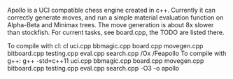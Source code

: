 Apollo is a UCI compatible chess engine created in c++.
Currently it can correctly generate moves, and run a simple material evaluation function on Alpha-Beta and Minimax trees.
The move generation is about 8x slower than stockfish.
For current tasks, see board.cpp, the TODO are listed there.

To compile with cl: cl uci.cpp bbmagic.cpp board.cpp movegen.cpp bitboard.cpp testing.cpp eval.cpp search.cpp /Ox /Feapollo
To compile with g++: g++ -std=c++11 uci.cpp bbmagic.cpp board.cpp movegen.cpp bitboard.cpp testing.cpp eval.cpp search.cpp -O3 -o apollo

